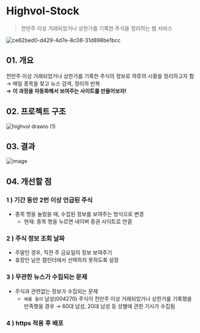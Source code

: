 # Highvol-Stock
> 천만주 이상 거래되었거나 상한가를 기록한 주식을 정리하는 웹 서비스

![ce62bed0-d429-4d7e-8c08-31d898be1bcc](https://github.com/hobbang2/highvol-stock/assets/46401358/0ddf12ca-116d-4bdc-be61-0e68995ccf53)

## 01. 개요  
천만주 이상 거래되었거나 상한가를 기록한 주식의 정보로 하루의 시황을 정리하고자 함  
${\rightarrow}$ 매일 종목을 찾고 뉴스 검색, 정리의 반복  
${\Rightarrow}$ <strong>이 과정을 자동화해서 보여주는 사이트를 만들어보자!</strong>

## 02. 프로젝트 구조 
![highvol drawio (1)](https://github.com/hobbang2/highvol-stock/assets/46401358/d65f7fb0-17e0-4326-aafa-b32afe6b92a2)

## 03. 결과 
![image](https://github.com/hobbang2/highvol-stock/assets/46401358/35185a69-2795-4552-931d-aed8098a9b9d)

## 04. 개선할 점 
### 1 ) 기간 동안 2번 이상 언급된 주식
- 종목 명을 눌렀을 때, 수집된 정보를 보여주는 방식으로 변경
    - 현재: 종목 명을 누르면 네이버 증권 사이트로 연결

### 2 ) 주식 정보 조회 날짜
- 주말인 경우, 직전 주 금요일의 정보 보여주기
- 휴장인 날은 캘린더에서 선택하지 못하도록 설정

### 3 ) 무관한 뉴스가 수집되는 문제
- 주식과 관련없는 정보가 수집되는 문제
   - `예를 들어` 남성(004270) 주식이 천만주 이상 거래되었거나 상한가를 기록했을 만족했을 경우 ${\rightarrow}$ 60대 남성, 20대 남성 등 성별에 관한 기사가 수집됨 

### 4 ) https 적용 후 배포
